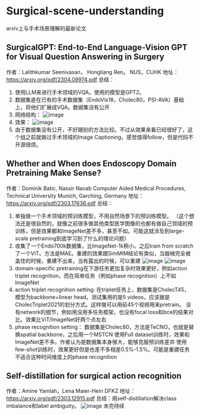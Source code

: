 # Surgical-scene-understanding
arxiv上与手术场景理解的最新论文


## SurgicalGPT: End-to-End Language-Vision GPT for Visual Question Answering in Surgery
作者：Lalithkumar Seenivasan， Hongliang Ren。 NUS，CUHK
地址：https://arxiv.org/pdf/2304.09974.pdf
总结：
1. 使用LLM来进行手术领域的VQA，使用的模型是GPT2。
2. 数据集是在已有的手术数据集（EndoVis18，Cholec80，PSI-AVA）基础上，将他们扩展成VQA。数据集没有公开
3. 网络结构：
![image](https://user-images.githubusercontent.com/109274751/234734939-79cac6ce-3a53-4322-b644-dd61b0d8a7bb.png)
4. 效果：
![image](https://user-images.githubusercontent.com/109274751/234735009-2aaaba72-5b05-4f16-bf3e-970fb0b9b71f.png)
5. 由于数据集没有公开，不好跟别的方法比较。不过从效果来看已经很好了，这个组之前就做过手术领域的Image Captioning，感觉值得follow，但是代码不开源很烦。


## Whether and When does Endoscopy Domain Pretraining Make Sense?
作者：Dominik Batic, Nassir Navab  Computer Aided Medical Procedures, Technical University Munich, Garching, Germany
地址：https://arxiv.org/pdf/2303.17636.pdf
总结：
1. 单独做一个手术领域的预训练模型，不用自然场景下的预训练模型。
（这个想法还是很自然的，就像之前很多做其他类型医学图像的也都有做自己领域的预训练，但是效果都和ImageNet差不多，甚至不如。可能这就涉及到large-scale pretraining到底学习到了什么的理论问题）
2. 收集了一个Endo700k数据集，比ImageNet-1k稍小。之后train from scratch 了一个ViT。方法是MAE。重建的效果跟SimMIM结论有类似，当器械完全被盖住的时候，重建不出来，当有露出的时候，可以重建
![image](https://user-images.githubusercontent.com/109274751/234739627-6b0bb625-2c4f-40e8-a238-074560a5cffa.png)
![image](https://user-images.githubusercontent.com/109274751/234739667-abb7fdb6-210d-478e-b57a-920cf8576282.png)
3. domain-specific pretraining在下游任务更加复杂时效果更好，例如action triplet recognition，而在简单任务（例如phase recognition）上不如ImageNet
4. action triplet recognition setting: 
在triplet任务上，数据集是CholecT45，模型为backbone+linear head。测试集用的是5 videos，应该据是CholecTriplet2021的划分方式。这样做可以用前45个视频用来pretrain。
没有network的细节，例如用没用多任务框架，也没有focal loss和bce的结果对比。效果比ViT/ImageNet好两个点左右
5. phase recognition setting：
数据集是Cholec80，方法是TeCNO，也就是替换spatial backbone，之后用一个MSTCN
使用Full dataset训练时，效果和ImageNet差不多。作者认为是数据集本身够大，能够克服预训练差异
使用few-shot训练时，效果更好但是也差不多相差0.5%-1.5%。可能是重建任务不适合这种时间维度上的phase recognition


## Self-distillation for surgical action recognition
作者：Amine Yamlah，Lena Maier-Hein DFKZ
地址：https://arxiv.org/pdf/2303.12915.pdf
总结：用self-distillation解决class imbalance和label ambiguity。
![image](https://user-images.githubusercontent.com/109274751/234743898-d8b09ee4-7487-4072-a184-76202a5d1178.png)
未完待续
